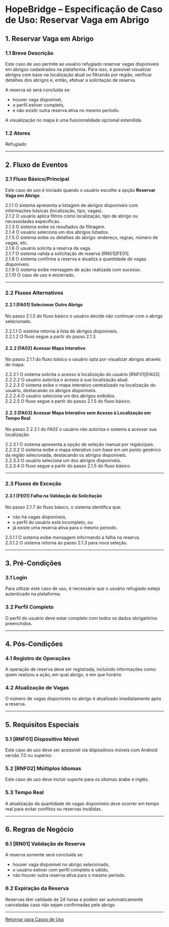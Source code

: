 # HopeBridge – Especificação de Caso de Uso: Reservar Vaga em Abrigo

## 1. Reservar Vaga em Abrigo

### 1.1 Breve Descrição
Este caso de uso permite ao usuário refugiado reservar vagas disponíveis em abrigos cadastrados na plataforma. Para isso, é possível visualizar abrigos com base na localização atual ou filtrando por região, verificar detalhes dos abrigos e, então, efetuar a solicitação de reserva.

A reserva só será concluída se:
- houver vaga disponível,
- o perfil estiver completo,
- e não existir outra reserva ativa no mesmo período.

A visualização no mapa é uma funcionalidade opcional estendida.

### 1.2 Atores
Refugiado

---

## 2. Fluxo de Eventos

### 2.1 Fluxo Básico/Principal
Este caso de uso é iniciado quando o usuário escolhe a opção **Reservar Vaga em Abrigo**.

2.1.1 O sistema apresenta a listagem de abrigos disponíveis com informações básicas (localização, tipo, vagas).  
2.1.2 O usuário aplica filtros como localização, tipo de abrigo ou necessidades específicas.  
2.1.3 O sistema exibe os resultados da filtragem.  
2.1.4 O usuário seleciona um dos abrigos listados.  
2.1.5 O sistema exibe os detalhes do abrigo: endereço, regras, número de vagas, etc.  
2.1.6 O usuário solicita a reserva da vaga.  
2.1.7 O sistema valida a solicitação de reserva [RN01][FE01].  
2.1.8 O sistema confirma a reserva e atualiza a quantidade de vagas disponíveis.  
2.1.9 O sistema exibe mensagem de ação realizada com sucesso.  
2.1.10 O caso de uso é encerrado.

---

### 2.2 Fluxos Alternativos

#### 2.2.1 [FA01] Selecionar Outro Abrigo  
No passo 2.1.5 do fluxo básico o usuário decide não continuar com o abrigo selecionado.

2.2.1.1 O sistema retorna à lista de abrigos disponíveis.  
2.2.1.2 O fluxo segue a partir do passo 2.1.3.

#### 2.2.2 [FA02] Acessar Mapa Interativo  
No passo 2.1.1 do fluxo básico o usuário opta por visualizar abrigos através do mapa.

2.2.2.1 O sistema solicita o acesso à localização do usuário [RNF01][FA03].  
2.2.2.2 O usuário autoriza o acesso à sua localização atual.  
2.2.2.3 O sistema exibe o mapa interativo centralizado na localização do usuário, destacando os abrigos disponíveis.  
2.2.2.4 O usuário seleciona um dos abrigos exibidos.  
2.2.2.5 O fluxo segue a partir do passo 2.1.5 do fluxo básico.

#### 2.2.3 [FA03] Acessar Mapa Interativo sem Acesso à Localização em Tempo Real  
No passo 2.2.2.1 do FA02 o usuário não autoriza o sistema a acessar sua localização.

2.2.3.1 O sistema apresenta a opção de seleção manual por região/país.  
2.2.3.2 O sistema exibe o mapa interativo com base em um ponto genérico da região selecionada, destacando os abrigos disponíveis.  
2.2.3.3 O usuário seleciona um dos abrigos disponíveis.  
2.2.3.4 O fluxo segue a partir do passo 2.1.5 do fluxo básico.

---

### 2.3 Fluxos de Exceção

#### 2.3.1 [FE01] Falha na Validação da Solicitação  
No passo 2.1.7 do fluxo básico, o sistema identifica que:

- não há vagas disponíveis,  
- o perfil do usuário está incompleto, ou  
- já existe uma reserva ativa para o mesmo período.

2.3.1.1 O sistema exibe mensagem informando a falha na reserva.  
2.3.1.2 O sistema retorna ao passo 2.1.3 para nova seleção.

---

## 3. Pré-Condições

### 3.1 Login  
Para utilizar este caso de uso, é necessário que o usuário refugiado esteja autenticado na plataforma.

### 3.2 Perfil Completo  
O perfil do usuário deve estar completo com todos os dados obrigatórios preenchidos.

---

## 4. Pós-Condições

### 4.1 Registro de Operações  
A operação de reserva deve ser registrada, incluindo informações como: quem realizou a ação, em qual abrigo, e em que horário.

### 4.2 Atualização de Vagas  
O número de vagas disponíveis no abrigo é atualizado imediatamente após a reserva.

---

## 5. Requisitos Especiais

### 5.1 [RNF01] Dispositivo Móvel  
Este caso de uso deve ser acessível via dispositivos móveis com Android versão 7.0 ou superior.

### 5.2 [RNF02] Múltiplos Idiomas  
Este caso de uso deve incluir suporte para os idiomas árabe e inglês.

### 5.3 Tempo Real  
A atualização da quantidade de vagas disponíveis deve ocorrer em tempo real para evitar conflitos ou reservas inválidas.

---

## 6. Regras de Negócio

### 6.1 [RN01] Validação de Reserva  
A reserva somente será concluída se:

- houver vaga disponível no abrigo selecionado,  
- o usuário estiver com perfil completo e válido,  
- não houver outra reserva ativa para o mesmo período.

### 6.2 Expiração da Reserva  
Reservas têm validade de 24 horas e podem ser automaticamente canceladas caso não sejam confirmadas pelo abrigo.

---

[Retornar para Casos de Uso](casos_de_uso.md)